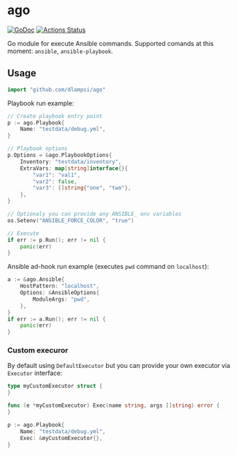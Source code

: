 # ago

[![GoDoc](https://godoc.org/github.com/dlampsi/ago?status.svg)](https://godoc.org/github.com/dlampsi/ago) [![Actions Status](https://github.com/dlampsi/ago/workflows/default/badge.svg)](https://github.com/dlampsi/ago/actions)

Go module for execute Ansible commands. Supported comands at this moment: `ansible`, `ansible-playbook`.

## Usage

```go
import "github.com/dlampsi/ago"
```

Playbook run example:

```go
// Create playbook entry point
p := ago.Playbook{
    Name: "testdata/debug.yml",
}

// Playbook options
p.Options = &ago.PlaybookOptions{
    Inventory: "testdata/inventory",
    ExtraVars: map[string]interface{}{
        "var1": "val1",
        "var2": false,
        "var3": []string{"one", "two"},
    },
}

// Optionaly you can provide any ANSIBLE_ env variables
os.Setenv("ANSIBLE_FORCE_COLOR", "true")

// Execute
if err := p.Run(); err != nil {
    panic(err)
}
```

Ansible ad-hook run example (executes `pwd` command on `localhost`):

```go
a := &ago.Ansible{
    HostPattern: "localhost",
    Options: &AnsibleOptions{
        ModuleArgs: "pwd",
    },
}
if err := a.Run(); err != nil {
    panic(err)
}
```

### Custom execuror

By default using `DefaultExecutor` but you can provide your own executor via `Executor` interface:

```go
type myCustomExecutor struct {
}

func (e *myCustomExecutor) Exec(name string, args []string) error {
}

p := ago.Playbook{
    Name: "testdata/debug.yml",
    Exec: &myCustomExecutor{},
}
```
